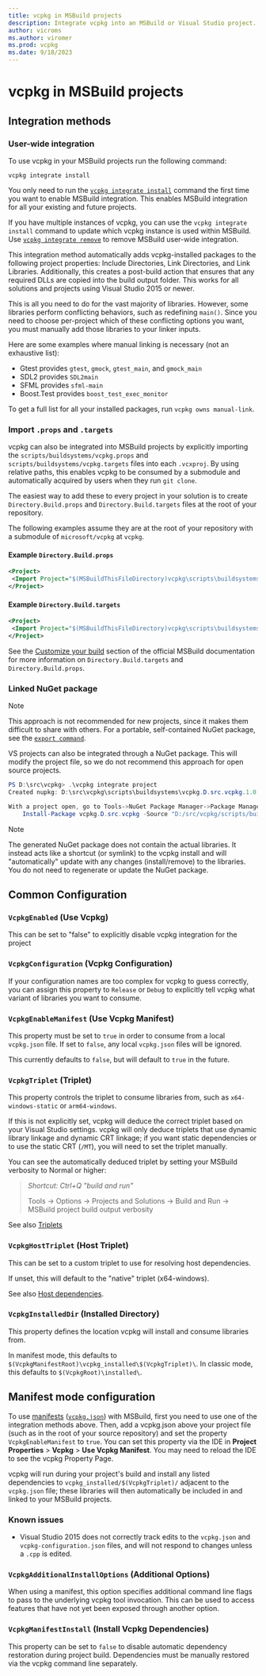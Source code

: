 ```yaml
---
title: vcpkg in MSBuild projects
description: Integrate vcpkg into an MSBuild or Visual Studio project.
author: vicroms
ms.author: viromer
ms.prod: vcpkg
ms.date: 9/18/2023
---
```

# vcpkg in MSBuild projects

## Integration methods

### User-wide integration

To use vcpkg in your MSBuild projects run the following command:

```Console
vcpkg integrate install
```

You only need to run the [`vcpkg integrate
install`](../../commands/integrate.md#vcpkg-integrate-install) command the first time you want to
enable MSBuild integration. This enables MSBuild integration for all your existing and future
projects.

If you have multiple instances of vcpkg, you can use the `vcpkg integrate install` command to update
which vcpkg instance is used within MSBuild. Use [`vcpkg integrate
remove`](../../commands/integrate.md#vcpkg-integrate-remove) to remove MSBuild user-wide
integration.

This integration method automatically adds vcpkg-installed packages to the following project
properties: Include Directories, Link Directories, and Link Libraries. Additionally, this creates a
post-build action that ensures that any required DLLs are copied into the build output folder. This
works for all solutions and projects using Visual Studio 2015 or newer.

This is all you need to do for the vast majority of libraries. However, some libraries perform
conflicting behaviors, such as redefining `main()`. Since you need to choose per-project which of
these conflicting options you want, you must manually add those libraries to your linker inputs.

Here are some examples where manual linking is necessary (not an exhaustive list):

- Gtest provides `gtest`, `gmock`, `gtest_main`, and `gmock_main`
- SDL2 provides `SDL2main`
- SFML provides `sfml-main`
- Boost.Test provides `boost_test_exec_monitor`

To get a full list for all your installed packages, run `vcpkg owns manual-link`.

### Import `.props` and `.targets`

vcpkg can also be integrated into MSBuild projects by explicitly importing the
`scripts/buildsystems/vcpkg.props` and `scripts/buildsystems/vcpkg.targets` files into each
`.vcxproj`. By using relative paths, this enables vcpkg to be consumed by a submodule and
automatically acquired by users when they run `git clone`.

The easiest way to add these to every project in your solution is to create `Directory.Build.props`
and `Directory.Build.targets` files at the root of your repository.

The following examples assume they are at the root of your repository with a submodule of
`microsoft/vcpkg` at `vcpkg`.

#### Example `Directory.Build.props`

```xml
<Project>
 <Import Project="$(MSBuildThisFileDirectory)vcpkg\scripts\buildsystems\msbuild\vcpkg.props" />
</Project>
```

#### Example `Directory.Build.targets`

```xml
<Project>
 <Import Project="$(MSBuildThisFileDirectory)vcpkg\scripts\buildsystems\msbuild\vcpkg.targets" />
</Project>
```

See the [Customize your
build](/visualstudio/msbuild/customize-your-build#directorybuildprops-and-directorybuildtargets)
section of the official MSBuild documentation for more information on `Directory.Build.targets` and
`Directory.Build.props`.

### Linked NuGet package

> [!NOTE]
> This approach is not recommended for new projects, since it makes them difficult to share
> with others. For a portable, self-contained NuGet package, see the [`export
> command`](../../commands/export.md).

VS projects can also be integrated through a NuGet package. This will modify the project file, so we
do not recommend this approach for open source projects.

```powershell
PS D:\src\vcpkg> .\vcpkg integrate project
Created nupkg: D:\src\vcpkg\scripts\buildsystems\vcpkg.D.src.vcpkg.1.0.0.nupkg

With a project open, go to Tools->NuGet Package Manager->Package Manager Console and paste:
    Install-Package vcpkg.D.src.vcpkg -Source "D:/src/vcpkg/scripts/buildsystems"
```

> [!NOTE]
> The generated NuGet package does not contain the actual libraries. It instead acts like a
> shortcut (or symlink) to the vcpkg install and will "automatically" update with any changes
> (install/remove) to the libraries. You do not need to regenerate or update the NuGet package.

## Common Configuration

### `VcpkgEnabled` (Use Vcpkg)

This can be set to "false" to explicitly disable vcpkg integration for the project

### `VcpkgConfiguration` (Vcpkg Configuration)

If your configuration names are too complex for vcpkg to guess correctly, you can assign this
property to `Release` or `Debug` to explicitly tell vcpkg what variant of libraries you want to
consume.

### `VcpkgEnableManifest` (Use Vcpkg Manifest)

This property must be set to `true` in order to consume from a local `vcpkg.json` file. If set to
`false`, any local `vcpkg.json` files will be ignored.

This currently defaults to `false`, but will default to `true` in the future.

### <a name="vcpkgtriplet"></a> `VcpkgTriplet` (Triplet)

This property controls the triplet to consume libraries from, such as `x64-windows-static` or
`arm64-windows`.

If this is not explicitly set, vcpkg will deduce the correct triplet based on your Visual Studio
settings. vcpkg will only deduce triplets that use dynamic library linkage and dynamic CRT linkage;
if you want static dependencies or to use the static CRT (`/MT`), you will need to set the triplet
manually.

You can see the automatically deduced triplet by setting your MSBuild verbosity to Normal or higher:

> *Shortcut: Ctrl+Q "build and run"*
>
> Tools -> Options -> Projects and Solutions -> Build and Run -> MSBuild project build output
> verbosity

See also [Triplets](../triplets.md)

### <a name="vcpkghosttriplet"></a> `VcpkgHostTriplet` (Host Triplet)

This can be set to a custom triplet to use for resolving host dependencies.

If unset, this will default to the "native" triplet (x64-windows).

See also [Host dependencies](../host-dependencies.md).

### `VcpkgInstalledDir` (Installed Directory)

This property defines the location vcpkg will install and consume libraries from.

In manifest mode, this defaults to `$(VcpkgManifestRoot)\vcpkg_installed\$(VcpkgTriplet)\`. In
classic mode, this defaults to `$(VcpkgRoot)\installed\`.

## Manifest mode configuration

To use [manifests](../manifests.md) ([`vcpkg.json`](../../reference/vcpkg-json.md)) with MSBuild,
first you need to use one of the integration methods above. Then, add a vcpkg.json above your
project file (such as in the root of your source repository) and set the property
`VcpkgEnableManifest` to `true`. You can set this property via the IDE in **Project Properties** >
**Vcpkg** > **Use Vcpkg Manifest**. You may need to reload the IDE to see the vcpkg Property Page.

vcpkg will run during your project's build and install any listed dependencies to
`vcpkg_installed/$(VcpkgTriplet)/` adjacent to the `vcpkg.json` file; these libraries will then
automatically be included in and linked to your MSBuild projects.

### Known issues

- Visual Studio 2015 does not correctly track edits to the `vcpkg.json` and
  `vcpkg-configuration.json` files, and will not respond to changes unless a `.cpp` is edited.

### <a name="vcpkg-additional-install-options"></a> `VcpkgAdditionalInstallOptions` (Additional Options)

When using a manifest, this option specifies additional command line flags to pass to the underlying
vcpkg tool invocation. This can be used to access features that have not yet been exposed through
another option.

### `VcpkgManifestInstall` (Install Vcpkg Dependencies)

This property can be set to `false` to disable automatic dependency restoration during project
build. Dependencies must be manually restored via the vcpkg command line separately.
